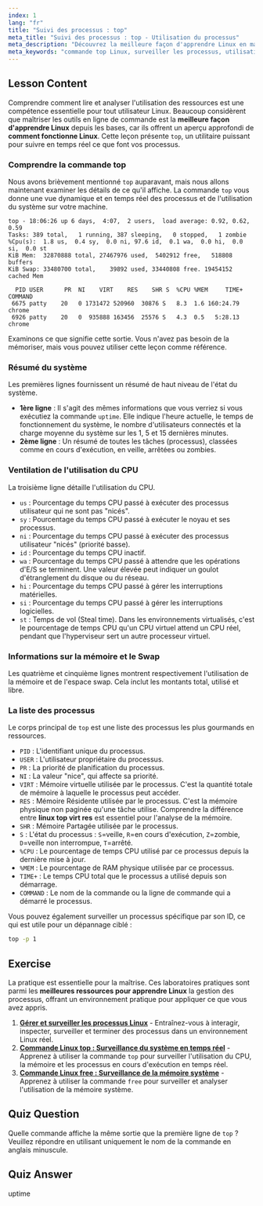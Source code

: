 ```yaml
---
index: 1
lang: "fr"
title: "Suivi des processus : top"
meta_title: "Suivi des processus : top - Utilisation du processus"
meta_description: "Découvrez la meilleure façon d'apprendre Linux en maîtrisant la commande `top`. Ce guide explique comment surveiller les ressources système, suivre les processus et comprendre les métriques comme VIRT et RES. Une partie essentielle pour comprendre le fonctionnement de Linux."
meta_keywords: "commande top Linux, surveiller les processus, utilisation système, fonctionnement linux, linux top virt res, meilleure façon d'apprendre linux, performance linux, gestion des processus, formation linux gratuite en ligne avec certificat"
---
```


## Lesson Content

Comprendre comment lire et analyser l'utilisation des ressources est une compétence essentielle pour tout utilisateur Linux. Beaucoup considèrent que maîtriser les outils en ligne de commande est la **meilleure façon d'apprendre Linux** depuis les bases, car ils offrent un aperçu approfondi de **comment fonctionne Linux**. Cette leçon présente `top`, un utilitaire puissant pour suivre en temps réel ce que font vos processus.

### Comprendre la commande top

Nous avons brièvement mentionné `top` auparavant, mais nous allons maintenant examiner les détails de ce qu'il affiche. La commande `top` vous donne une vue dynamique et en temps réel des processus et de l'utilisation du système sur votre machine.

```plaintext
top - 18:06:26 up 6 days,  4:07,  2 users,  load average: 0.92, 0.62, 0.59
Tasks: 389 total,   1 running, 387 sleeping,   0 stopped,   1 zombie
%Cpu(s):  1.8 us,  0.4 sy,  0.0 ni, 97.6 id,  0.1 wa,  0.0 hi,  0.0 si,  0.0 st
KiB Mem:  32870888 total, 27467976 used,  5402912 free,   518808 buffers
KiB Swap: 33480700 total,    39892 used, 33440808 free. 19454152 cached Mem

  PID USER      PR  NI    VIRT    RES    SHR S  %CPU %MEM     TIME+ COMMAND
 6675 patty    20   0 1731472 520960  30876 S   8.3  1.6 160:24.79 chrome
 6926 patty    20   0  935888 163456  25576 S   4.3  0.5   5:28.13 chrome
```

Examinons ce que signifie cette sortie. Vous n'avez pas besoin de la mémoriser, mais vous pouvez utiliser cette leçon comme référence.

### Résumé du système

Les premières lignes fournissent un résumé de haut niveau de l'état du système.

- **1ère ligne** : Il s'agit des mêmes informations que vous verriez si vous exécutiez la commande `uptime`. Elle indique l'heure actuelle, le temps de fonctionnement du système, le nombre d'utilisateurs connectés et la charge moyenne du système sur les 1, 5 et 15 dernières minutes.
- **2ème ligne** : Un résumé de toutes les tâches (processus), classées comme en cours d'exécution, en veille, arrêtées ou zombies.

### Ventilation de l'utilisation du CPU

La troisième ligne détaille l'utilisation du CPU.

- `us` : Pourcentage du temps CPU passé à exécuter des processus utilisateur qui ne sont pas "nicés".
- `sy` : Pourcentage du temps CPU passé à exécuter le noyau et ses processus.
- `ni` : Pourcentage du temps CPU passé à exécuter des processus utilisateur "nicés" (priorité basse).
- `id` : Pourcentage du temps CPU inactif.
- `wa` : Pourcentage du temps CPU passé à attendre que les opérations d'E/S se terminent. Une valeur élevée peut indiquer un goulot d'étranglement du disque ou du réseau.
- `hi` : Pourcentage du temps CPU passé à gérer les interruptions matérielles.
- `si` : Pourcentage du temps CPU passé à gérer les interruptions logicielles.
- `st` : Temps de vol (Steal time). Dans les environnements virtualisés, c'est le pourcentage de temps CPU qu'un CPU virtuel attend un CPU réel, pendant que l'hyperviseur sert un autre processeur virtuel.

### Informations sur la mémoire et le Swap

Les quatrième et cinquième lignes montrent respectivement l'utilisation de la mémoire et de l'espace swap. Cela inclut les montants total, utilisé et libre.

### La liste des processus

Le corps principal de `top` est une liste des processus les plus gourmands en ressources.

- `PID` : L'identifiant unique du processus.
- `USER` : L'utilisateur propriétaire du processus.
- `PR` : La priorité de planification du processus.
- `NI` : La valeur "nice", qui affecte sa priorité.
- `VIRT` : Mémoire virtuelle utilisée par le processus. C'est la quantité totale de mémoire à laquelle le processus peut accéder.
- `RES` : Mémoire Résidente utilisée par le processus. C'est la mémoire physique non paginée qu'une tâche utilise. Comprendre la différence entre **linux top virt res** est essentiel pour l'analyse de la mémoire.
- `SHR` : Mémoire Partagée utilisée par le processus.
- `S` : L'état du processus : `S`=veille, `R`=en cours d'exécution, `Z`=zombie, `D`=veille non interrompue, `T`=arrêté.
- `%CPU` : Le pourcentage de temps CPU utilisé par ce processus depuis la dernière mise à jour.
- `%MEM` : Le pourcentage de RAM physique utilisée par ce processus.
- `TIME+` : Le temps CPU total que le processus a utilisé depuis son démarrage.
- `COMMAND` : Le nom de la commande ou la ligne de commande qui a démarré le processus.

Vous pouvez également surveiller un processus spécifique par son ID, ce qui est utile pour un dépannage ciblé :

```bash
top -p 1
```

## Exercise

La pratique est essentielle pour la maîtrise. Ces laboratoires pratiques sont parmi les **meilleures ressources pour apprendre Linux** la gestion des processus, offrant un environnement pratique pour appliquer ce que vous avez appris.

1. **[Gérer et surveiller les processus Linux](https://labex.io/fr/labs/comptia-manage-and-monitor-linux-processes-590864)** - Entraînez-vous à interagir, inspecter, surveiller et terminer des processus dans un environnement Linux réel.
2. **[Commande Linux top : Surveillance du système en temps réel](https://labex.io/fr/labs/linux-linux-top-command-real-time-system-monitoring-388500)** - Apprenez à utiliser la commande `top` pour surveiller l'utilisation du CPU, la mémoire et les processus en cours d'exécution en temps réel.
3. **[Commande Linux free : Surveillance de la mémoire système](https://labex.io/fr/labs/linux-linux-free-command-monitoring-system-memory-388496)** - Apprenez à utiliser la commande `free` pour surveiller et analyser l'utilisation de la mémoire système.

## Quiz Question

Quelle commande affiche la même sortie que la première ligne de `top` ? Veuillez répondre en utilisant uniquement le nom de la commande en anglais minuscule.

## Quiz Answer

uptime
